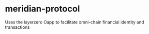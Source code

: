 # meridian-protocol
Uses the layerzero Oapp to facilitate omni-chain financial identity and transactions
